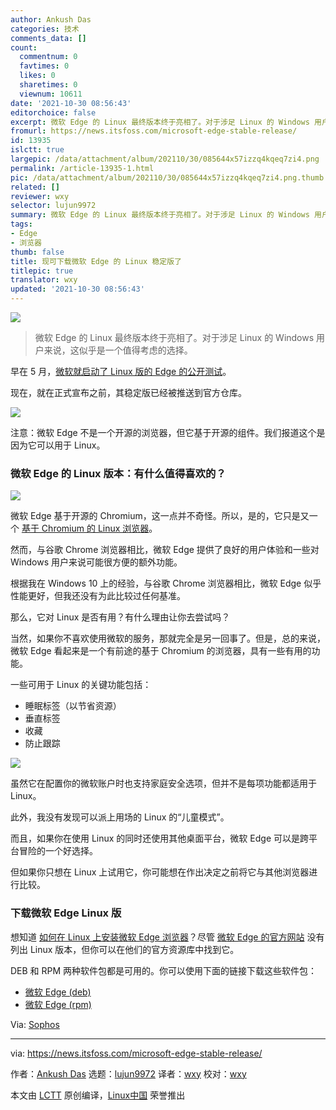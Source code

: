 ```yaml
---
author: Ankush Das
categories: 技术
comments_data: []
count:
  commentnum: 0
  favtimes: 0
  likes: 0
  sharetimes: 0
  viewnum: 10611
date: '2021-10-30 08:56:43'
editorchoice: false
excerpt: 微软 Edge 的 Linux 最终版本终于亮相了。对于涉足 Linux 的 Windows 用户来说，这似乎是一个值得考虑的选择。
fromurl: https://news.itsfoss.com/microsoft-edge-stable-release/
id: 13935
islctt: true
largepic: /data/attachment/album/202110/30/085644x57izzq4kqeq7zi4.png
permalink: /article-13935-1.html
pic: /data/attachment/album/202110/30/085644x57izzq4kqeq7zi4.png.thumb.jpg
related: []
reviewer: wxy
selector: lujun9972
summary: 微软 Edge 的 Linux 最终版本终于亮相了。对于涉足 Linux 的 Windows 用户来说，这似乎是一个值得考虑的选择。
tags:
- Edge
- 浏览器
thumb: false
title: 现可下载微软 Edge 的 Linux 稳定版了
titlepic: true
translator: wxy
updated: '2021-10-30 08:56:43'
---
```


![](/data/attachment/album/202110/30/085644x57izzq4kqeq7zi4.png)



> 
> 微软 Edge 的 Linux 最终版本终于亮相了。对于涉足 Linux 的 Windows 用户来说，这似乎是一个值得考虑的选择。
> 
> 
> 


早在 5 月，[微软就启动了 Linux 版的 Edge 的公开测试](https://news.itsfoss.com/microsoft-edge-beta/)。


现在，就在正式宣布之前，其稳定版已经被推送到官方仓库。


![](/data/attachment/album/202110/30/085645mapwoip1j1px3wk1.png)


注意：微软 Edge 不是一个开源的浏览器，但它基于开源的组件。我们报道这个是因为它可以用于 Linux。


### 微软 Edge 的 Linux 版本：有什么值得喜欢的？


![](/data/attachment/album/202110/30/085645h2ckykmnmxx722c0.png)


微软 Edge 基于开源的 Chromium，这一点并不奇怪。所以，是的，它只是又一个 [基于 Chromium 的 Linux 浏览器](https://news.itsfoss.com/chrome-like-browsers-2021/)。


然而，与谷歌 Chrome 浏览器相比，微软 Edge 提供了良好的用户体验和一些对 Windows 用户来说可能很方便的额外功能。


根据我在 Windows 10 上的经验，与谷歌 Chrome 浏览器相比，微软 Edge 似乎性能更好，但我还没有为此比较过任何基准。


那么，它对 Linux 是否有用？有什么理由让你去尝试吗？


当然，如果你不喜欢使用微软的服务，那就完全是另一回事了。但是，总的来说，微软 Edge 看起来是一个有前途的基于 Chromium 的浏览器，具有一些有用的功能。


一些可用于 Linux 的关键功能包括：


* 睡眠标签（以节省资源）
* 垂直标签
* 收藏
* 防止跟踪


![](/data/attachment/album/202110/30/085646c8qsaszua5c5a58u.png)


虽然它在配置你的微软账户时也支持家庭安全选项，但并不是每项功能都适用于 Linux。


此外，我没有发现可以派上用场的 Linux 的“儿童模式”。


而且，如果你在使用 Linux 的同时还使用其他桌面平台，微软 Edge 可以是跨平台冒险的一个好选择。


但如果你只想在 Linux 上试用它，你可能想在作出决定之前将它与其他浏览器进行比较。


### 下载微软 Edge Linux 版


想知道 [如何在 Linux 上安装微软 Edge 浏览器](https://itsfoss.com/microsoft-edge-linux/)？尽管 [微软 Edge 的官方网站](https://www.microsoft.com/en-us/edge) 没有列出 Linux 版本，但你可以在他们的官方资源库中找到它。


DEB 和 RPM 两种软件包都是可用的。你可以使用下面的链接下载这些软件包：


* [微软 Edge (deb)](https://packages.microsoft.com/repos/edge/pool/main/m/microsoft-edge-stable/)
* [微软 Edge (rpm)](https://packages.microsoft.com/yumrepos/edge/)


Via: [Sophos](https://nakedsecurity.sophos.com/2021/10/29/microsoft-edge-finally-arrives-on-linux-official-build-lands-in-repos/)




---


via: <https://news.itsfoss.com/microsoft-edge-stable-release/>


作者：[Ankush Das](https://news.itsfoss.com/author/ankush/) 选题：[lujun9972](https://github.com/lujun9972) 译者：[wxy](https://github.com/wxy) 校对：[wxy](https://github.com/wxy)


本文由 [LCTT](https://github.com/LCTT/TranslateProject) 原创编译，[Linux中国](https://linux.cn/) 荣誉推出